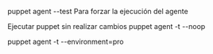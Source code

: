 puppet agent --test
Para forzar la ejecución del agente

Ejecutar puppet sin realizar cambios
puppet agent -t --noop


puppet agent -t --environment=pro
